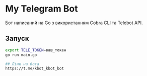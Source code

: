 # My Telegram Bot

Бот написаний на Go з використанням Cobra CLI та Telebot API.

## Запуск

```bash
export TELE_TOKEN=ваш_токен
go run main.go

## Лінк на бота 
https://t.me/kbot_kbot_bot
